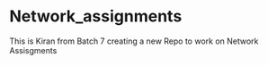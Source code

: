# Network_assignments
This is Kiran from Batch 7 creating a new Repo to work on Network Assisgments
